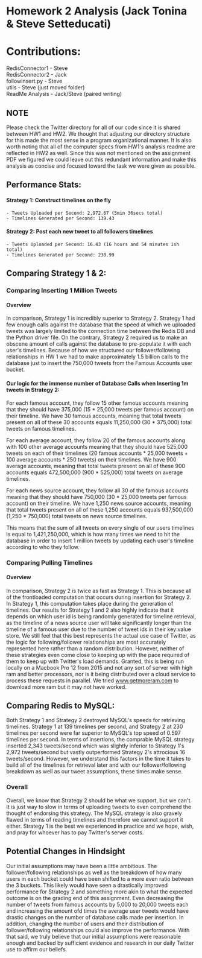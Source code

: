 # Homework 2 Analysis (Jack Tonina & Steve Setteducati)
# Contributions:
RedisConnector1 - Steve\
RedisConnector2 - Jack\
followinsert.py - Steve\
utils - Steve (just moved folder)\
ReadMe Analysis - Jack/Steve (paired writing)

## NOTE
Please check the Twitter directory for all of our code since it is shared between HW1 and HW2. We thought that adjusting our directory structure for this made the most sense in a program organizational manner. It is also worth noting that all of the computer specs from HW1's analysis readme are reflected in HW2 as well. Since this was not mentioned on the assignment PDF we figured we could leave out this redundant information and make this analysis as concise and focused toward the task we were given as possible.

## **Performance Stats:**
#### Strategy 1: Construct timelines on the fly
    - Tweets Uploaded per Second: 2,972.67 (5min 36secs total)
    - Timelines Generated per Second: 139.43
    
#### Strategy 2: Post each new tweet to all followers timelines
    - Tweets Uploaded per Second: 16.43 (16 hours and 54 minutes ish total)
    - Timelines Generated per Second: 230.99
    
## **Comparing Strategy 1 & 2:**
### Comparing Inserting 1 Million Tweets
#### Overview
In comparison, Strategy 1 is incredibly superior to Strategy 2. Strategy 1 had few enough calls against the database that the speed at which we uploaded tweets was largely limited to the connection time between the Redis DB and the Python driver file. On the contrary, Strategy 2 required us to make an obscene amount of calls against the database to pre-populate it with each user's timelines. Because of how we structured our follower/following relationships in HW 1 we had to make approximately 1.5 billion calls to the database just to insert the 750,000 tweets from the Famous Accounts user bucket. 

#### Our logic for the immense number of Database Calls when Inserting 1m tweets in Strategy 2:

For each famous account, they follow 15 other famous accounts meaning that they should have 375,000 (15 * 25,000 tweets per famous account) on their timeline. We have 30 famous accounts, meaning that total tweets present on all of these 30 accounts equals 11,250,000 (30 * 375,000) total tweets on famous timelines.

For each average account, they follow 20 of the famous accounts along with 100 other average accounts meaning that they should have 525,000 tweets on each of their timelines (20 famous accounts * 25,000 tweets + 100 average accounts * 250 tweets) on their timelines. We have 900 average accounts, meaning that total tweets present on all of these 900 accounts equals 472,500,000 (900 * 525,000) total tweets on average timelines.

For each news source account, they follow all 30 of the famous accounts meaning that they should have 750,000 (30 * 25,000 tweets per famous account) on their timeline. We have 1,250 news source accounts, meaning that total tweets present on all of these 1,250 accounts equals 937,500,000 (1,250 * 750,000) total tweets on news source timelines.

This means that the sum of all tweets on every single of our users timelines is equal to 1,421,250,000, which is how many times we need to hit the database in order to insert 1 million tweets by updating each user's timeline according to who they follow.

### Comparing Pulling Timelines
#### Overview
In comparison, Strategy 2 is twice as fast as Strategy 1. This is because all of the frontloaded computation that occurs during insertion for Strategy 2. In Strategy 1, this computation takes place during the generation of timelines. Our results for Strategy 1 and 2 also highly indicate that it depends on which user id is being randomly generated for timeline retrieval, as the timeline of a news source user will take significantly longer than the timeline of a famous user due to the number of tweet ids in their key:value store. We still feel that this best represents the actual use case of Twitter, as the logic for following/follower relationships are most accurately represented here rather than a random distribution. However, neither of these strategies even come close to keeping up with the pace required of them to keep up with Twitter's load demands. Granted, this is being run locally on a Macbook Pro 12 from 2015 and not any sort of server with high ram and better processors, nor is it being distributed over a cloud service to process these requests in parallel. We tried www.getmoreram.com to download more ram but it may not have worked.

## **Comparing Redis to MySQL:**
Both Strategy 1 and Strategy 2 destroyed MySQL's speeds for retrieving timelines. Strategy 1 at 139 timelines per second, and Strategy 2 at 230 timelines per second were far superior to MySQL's top speed of 0.597 timelines per second. In terms of insertions, the comprable MySQL strategy inserted 2,343 tweets/second which was slightly inferior to Strategy 1's 2,972 tweets/second but vastly outperformed Strategy 2's attrocious 16 tweets/second. However, we understand this factors in the time it takes to build all of the timelines for retrieval later and with our follower/following breakdown as well as our tweet assumptions, these times make sense.

### Overall
Overall, we know that Strategy 2 should be what we support, but we can't. It is just way to slow in terms of uploading tweets to even comprehend the thought of endorsing this strategy. The MySQL strategy is also gravely flawed in terms of reading timelines and therefore we cannot support it either. Strategy 1 is the best we experienced in practice and we hope, wish, and pray for whoever has to pay Twitter's server costs.

## Potential Changes in Hindsight
Our initial assumptions may have been a little ambitious. The follower/following relationships as well as the breakdown of how many users in each bucket could have been shifted to a more even ratio between the 3 buckets. This likely would have seen a drastically improved performance for Strategy 2 and something more akin to what the expected outcome is on the grading end of this assignment. Even decreasing the number of tweets from famous accounts by 5,000 to 20,000 tweets each and increasing the amount ofd times the average user tweets would have drastic changes on the number of database calls made per insertion. In addition, changing the number of users and their distribution of follower/following relationships could also improve the performance. With that said, we truly believe that our initial assumptions were reasonable enough and backed by sufficient evidence and research in our daily Twitter use to affirm our beliefs.
